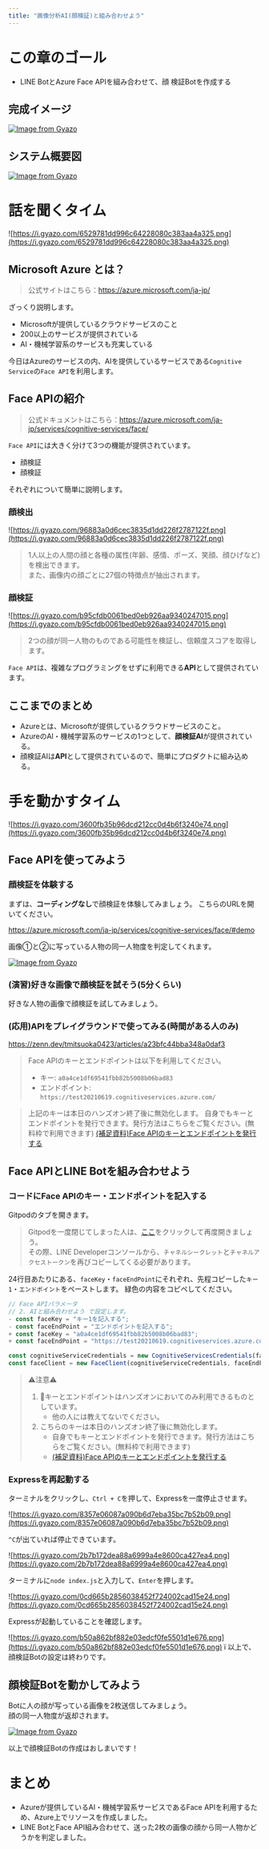 ```yaml
---
title: "画像分析AI(顔検証)と組み合わせよう"
---
```


# この章のゴール

- LINE BotとAzure Face APIを組み合わせて、顔 検証Botを作成する

## 完成イメージ

[![Image from Gyazo](https://i.gyazo.com/d59567d7e01a7f1ec2b6e134a474bbfe.gif)](https://gyazo.com/d59567d7e01a7f1ec2b6e134a474bbfe)

## システム概要図

[![Image from Gyazo](https://i.gyazo.com/c1c3f0924ddb6a5ec989de33a1fda3ca.png)](https://gyazo.com/c1c3f0924ddb6a5ec989de33a1fda3ca)

# 話を聞くタイム

![https://i.gyazo.com/6529781dd996c64228080c383aa4a325.png](https://i.gyazo.com/6529781dd996c64228080c383aa4a325.png)

## Microsoft Azure とは？

> 公式サイトはこちら：https://azure.microsoft.com/ja-jp/

ざっくり説明します。

- Microsoftが提供しているクラウドサービスのこと
- 200以上のサービスが提供されている
- AI・機械学習系のサービスも充実している

今日はAzureのサービスの内、AIを提供しているサービスである`Cognitive Service`の`Face API`を利用します。

## Face APIの紹介

> 公式ドキュメントはこちら：https://azure.microsoft.com/ja-jp/services/cognitive-services/face/

`Face API`には大きく分けて3つの機能が提供されています。

- 顔検証
- 顔検証

それぞれについて簡単に説明します。

### 顔検出

![https://i.gyazo.com/96883a0d6cec3835d1dd226f2787122f.png](https://i.gyazo.com/96883a0d6cec3835d1dd226f2787122f.png)

> 1人以上の人間の顔と各種の属性(年齢、感情、ポーズ、笑顔、顔ひげなど)を検出できます。  
> また、画像内の顔ごとに27個の特徴点が抽出されます。

### 顔検証

![https://i.gyazo.com/b95cfdb0061bed0eb926aa9340247015.png](https://i.gyazo.com/b95cfdb0061bed0eb926aa9340247015.png)

> 2つの顔が同一人物のものである可能性を検証し、信頼度スコアを取得します。

`Face API`は、複雑なプログラミングをせずに利用できる**API**として提供されています。

## ここまでのまとめ

- Azureとは、Microsoftが提供しているクラウドサービスのこと。
- AzureのAI・機械学習系のサービスの1つとして、**顔検証AI**が提供されている。
- 顔検証AIは**API**として提供されているので、簡単にプロダクトに組み込める。

# 手を動かすタイム

![https://i.gyazo.com/3600fb35b96dcd212cc0d4b6f3240e74.png](https://i.gyazo.com/3600fb35b96dcd212cc0d4b6f3240e74.png)

## Face APIを使ってみよう

### 顔検証を体験する

まずは、**コーディングなし**で顔検証を体験してみましょう。
こちらのURLを開いてください。

https://azure.microsoft.com/ja-jp/services/cognitive-services/face/#demo

画像①と②に写っている人物の同一人物度を判定してくれます。

[![Image from Gyazo](https://i.gyazo.com/dfc8c50da0f9b234815463c5c75bab4d.png)](https://gyazo.com/dfc8c50da0f9b234815463c5c75bab4d)

### (演習)好きな画像で顔検証を試そう(5分くらい)

好きな人物の画像で顔検証を試してみましょう。

### (応用)APIをプレイグラウンドで使ってみる(時間がある人のみ)

https://zenn.dev/tmitsuoka0423/articles/a23bfc44bba348a0daf3

> Face APIのキーとエンドポイントは以下を利用してください。
>
> - キー: `a0a4ce1df69541fbb82b5008b06bad83`
> - エンドポイント: `https://test20210619.cognitiveservices.azure.com/`

> 上記のキーは本日のハンズオン終了後に無効化します。
> 自身でもキーとエンドポイントを発行できます。発行方法はこちらをご覧ください。(無料枠で利用できます)
> [(補足資料)Face APIのキーとエンドポイントを発行する](https://zenn.dev/tmitsuoka0423/books/939110f3e1f533d35095/viewer/03_faceapi_issue_key)

## Face APIとLINE Botを組み合わせよう

### コードにFace APIのキー・エンドポイントを記入する

Gitpodのタブを開きます。

> Gitpodを一度閉じてしまった人は、[ここ](https://gitpod.io/#https://github.com/tmitsuoka0423/line-bot-azure-face-api-face-verification-handson)をクリックして再度開きましょう。  
> その際、LINE Developerコンソールから、`チャネルシークレット`と`チャネルアクセストークン`を再びコピーしてくる必要があります。

24行目あたりにある、`faceKey`・`faceEndPoint`にそれぞれ、先程コピーした`キー1`・`エンドポイント`をペーストします。
緑色の内容をコピペしてください。

```diff:index.js
// Face APIパラメータ
// 2. AIと組み合わせよう で設定します。
- const faceKey = "キー1を記入する";
- const faceEndPoint = "エンドポイントを記入する";
+ const faceKey = "a0a4ce1df69541fbb82b5008b06bad83";
+ const faceEndPoint = "https://test20210619.cognitiveservices.azure.com/";

const cognitiveServiceCredentials = new CognitiveServicesCredentials(faceKey);
const faceClient = new FaceClient(cognitiveServiceCredentials, faceEndPoint);
```

> :warning:注意:warning:
>
> 1. キーとエンドポイントはハンズオンにおいてのみ利用できるものとしています。
>    - 他の人には教えてないでください。
> 2. こちらのキーは本日のハンズオン終了後に無効化します。
>    - 自身でもキーとエンドポイントを発行できます。発行方法はこちらをご覧ください。(無料枠で利用できます)
>    - [(補足資料)Face APIのキーとエンドポイントを発行する](https://zenn.dev/tmitsuoka0423/books/939110f3e1f533d35095/viewer/03_faceapi_issue_key)

### Expressを再起動する

ターミナルをクリックし、`Ctrl + C`を押して、Expressを一度停止させます。

![https://i.gyazo.com/8357e06087a090b6d7eba35bc7b52b09.png](https://i.gyazo.com/8357e06087a090b6d7eba35bc7b52b09.png)

`^C`が出ていれば停止できています。

![https://i.gyazo.com/2b7b172dea88a6999a4e8600ca427ea4.png](https://i.gyazo.com/2b7b172dea88a6999a4e8600ca427ea4.png)

ターミナルに`node index.js`と入力して、`Enter`を押します。

![https://i.gyazo.com/0cd665b2856038452f724002cad15e24.png](https://i.gyazo.com/0cd665b2856038452f724002cad15e24.png)

Expressが起動していることを確認します。

![https://i.gyazo.com/b50a862bf882e03edcf0fe5501d1e676.png](https://i.gyazo.com/b50a862bf882e03edcf0fe5501d1e676.png)
ï
以上で、顔検証Botの設定は終わりです。

## 顔検証Botを動かしてみよう

Botに人の顔が写っている画像を2枚送信してみましょう。  
顔の同一人物度が返却されます。

[![Image from Gyazo](https://i.gyazo.com/d59567d7e01a7f1ec2b6e134a474bbfe.gif)](https://gyazo.com/d59567d7e01a7f1ec2b6e134a474bbfe)

以上で顔検証Botの作成はおしまいです！

# まとめ

- Azureが提供しているAI・機械学習系サービスであるFace APIを利用するため、Azure上でリソースを作成しました。
- LINE BotとFace API組み合わせて、送った2枚の画像の顔から同一人物かどうかを判定しました。
